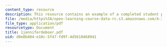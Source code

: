 ```yaml
---
content_type: resource
description: This resource contains an example of a completed student project.
file: /media/https%3A/open-learning-course-data-rc.s3.amazonaws.com/4-301-introduction-to-the-visual-arts-spring-2007/d0e0b404e10c5f47fd9f4d5610468941_1jenniferdeboer.pdf
file_type: application/pdf
resourcetype: Document
title: 1jenniferdeboer.pdf
uid: d0e0b404-e10c-5f47-fd9f-4d5610468941
---
```

